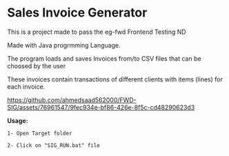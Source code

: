 # Sales Invoice Generator
This is a project made to pass the eg-fwd Frontend Testing ND

Made with Java progrmming Language.

The program loads and saves Invoices from/to CSV files that can be choosed by the user
 
These invoices contain transactions of different clients with items (lines) for each invoice.

https://github.com/ahmedsaad562000/FWD-SIG/assets/76961547/9fec934e-bf86-426e-8f5c-cd48290623d3

<b>Usage:</b>

    1- Open Target folder
  
    2- Click on "SIG_RUN.bat" file
  
